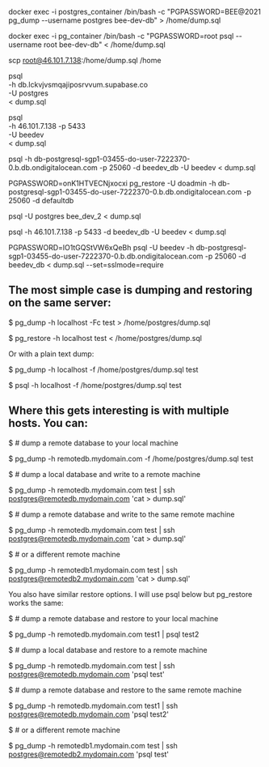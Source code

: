 docker exec -i postgres_container /bin/bash -c "PGPASSWORD=BEE@2021 pg_dump --username postgres bee-dev-db" > /home/dump.sql

docker exec -i pg_container /bin/bash -c "PGPASSWORD=root psql --username root bee-dev-db" < /home/dump.sql

scp root@46.101.7.138:/home/dump.sql /home

psql \
-h db.lckvjvsmqajiposrvvum.supabase.co \
-U postgres \
< dump.sql

psql \
-h 46.101.7.138 -p 5433 \
-U beedev \
< dump.sql


psql -h db-postgresql-sgp1-03455-do-user-7222370-0.b.db.ondigitalocean.com -p 25060 -d beedev_db -U beedev < dump.sql

PGPASSWORD=onK1HTVECNjxocxi pg_restore -U doadmin -h db-postgresql-sgp1-03455-do-user-7222370-0.b.db.ondigitalocean.com -p 25060 -d defaultdb

psql -U postgres bee_dev_2 < dump.sql

psql -h 46.101.7.138 -p 5433 -d beedev_db -U beedev < dump.sql

PGPASSWORD=lO1tGQStVW6xQeBh psql -U beedev -h db-postgresql-sgp1-03455-do-user-7222370-0.b.db.ondigitalocean.com -p 25060 -d beedev_db < dump.sql --set=sslmode=require


## The most simple case is dumping and restoring on the same server:

$ pg_dump -h localhost -Fc test > /home/postgres/dump.sql

$ pg_restore -h localhost test < /home/postgres/dump.sql


Or with a plain text dump:

$ pg_dump -h localhost -f /home/postgres/dump.sql test

$ psql -h localhost -f /home/postgres/dump.sql test


## Where this gets interesting is with multiple hosts. You can:

$ # dump a remote database to your local machine

$ pg_dump -h remotedb.mydomain.com -f /home/postgres/dump.sql test


$ # dump a local database and write to a remote machine

$ pg_dump -h remotedb.mydomain.com test | ssh postgres@remotedb.mydomain.com 'cat > dump.sql'


$ # dump a remote database and write to the same remote machine

$ pg_dump -h remotedb.mydomain.com test | ssh postgres@remotedb.mydomain.com 'cat > dump.sql'


$ # or a different remote machine

$ pg_dump -h remotedb1.mydomain.com test | ssh postgres@remotedb2.mydomain.com 'cat > dump.sql'


You also have similar restore options. I will use psql below but pg_restore works the same:

$ # dump a remote database and restore to your local machine

$ pg_dump -h remotedb.mydomain.com test1 | psql test2


$ # dump a local database and restore to a remote machine

$ pg_dump -h remotedb.mydomain.com test | ssh postgres@remotedb.mydomain.com 'psql test'


$ # dump a remote database and restore to the same remote machine

$ pg_dump -h remotedb.mydomain.com test1 | ssh postgres@remotedb.mydomain.com 'psql test2'


$ # or a different remote machine

$ pg_dump -h remotedb1.mydomain.com test | ssh postgres@remotedb2.mydomain.com 'psql test'